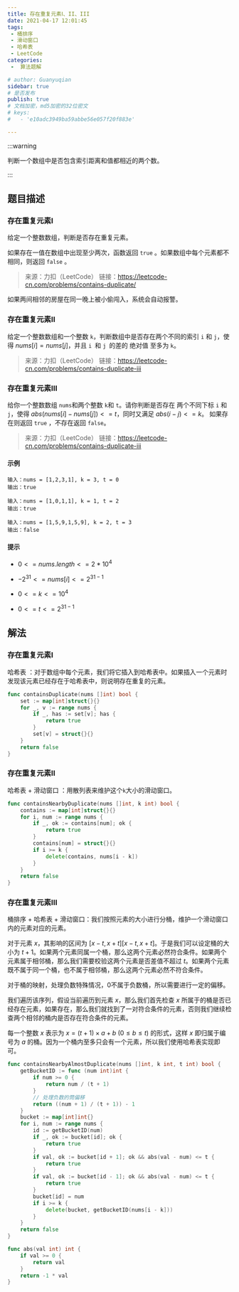 ```yaml
---
title: 存在重复元素Ⅰ、II、III
date: 2021-04-17 12:01:45
tags:
 - 桶排序
 - 滑动窗口
 - 哈希表
 - LeetCode
categories:
 -  算法题解

# author: Guanyuqian
sidebar: true
# 是否发布
publish: true
# 文档加密，md5加密的32位密文
# keys:
# 	- 'e10adc3949ba59abbe56e057f20f883e'

---
```


:::warning

判断一个数组中是否包含索引距离和值都相近的两个数。

:::



 <!-- more -->

## 题目描述



### 存在重复元素Ⅰ

给定一个整数数组，判断是否存在重复元素。

如果存在一值在数组中出现至少两次，函数返回 `true` 。如果数组中每个元素都不相同，则返回 `false` 。

> 来源：力扣（LeetCode）
> 链接：https://leetcode-cn.com/problems/contains-duplicate/

如果两间相邻的房屋在同一晚上被小偷闯入，系统会自动报警。

### 存在重复元素Ⅱ

给定一个整数数组和一个整数 `k`，判断数组中是否存在两个不同的索引 `i` 和 `j`，使得 $nums [i] = nums [j]$，并且 `i `和 `j `的差的 绝对值 至多为 `k`。

> 来源：力扣（LeetCode）
> 链接：https://leetcode-cn.com/problems/contains-duplicate-iii

### 存在重复元素Ⅲ

给你一个整数数组 `nums`和两个整数 `k`和 `t`。请你判断是否存在 两个不同下标 `i` 和 `j`，使得 $abs(nums[i] - nums[j]) <= t$，同时又满足 $abs(i - j) <= k$。 如果存在则返回 `true` ，不存在返回 `false`。

> 来源：力扣（LeetCode）
> 链接：https://leetcode-cn.com/problems/contains-duplicate-iii


#### 示例

```
输入：nums = [1,2,3,1], k = 3, t = 0
输出：true

输入：nums = [1,0,1,1], k = 1, t = 2
输出：true

输入：nums = [1,5,9,1,5,9], k = 2, t = 3
输出：false
```

#### 提示

- $0 <= nums.length <= 2 * 10^4$

- $-2^{31}<= nums[i] <= 2^{31 - 1}$

- $0 <= k <= 10^4$

- $0 <= t <= 2^{31 - 1}$

  

## 解法

### 存在重复元素Ⅰ

哈希表 ：对于数组中每个元素，我们将它插入到哈希表中。如果插入一个元素时发现该元素已经存在于哈希表中，则说明存在重复的元素。

```go
func containsDuplicate(nums []int) bool {
    set := map[int]struct{}{}
    for _, v := range nums {
        if _, has := set[v]; has {
            return true
        }
        set[v] = struct{}{}
    }
    return false
}
```



### 存在重复元素Ⅱ

哈希表 + 滑动窗口 ：用散列表来维护这个`k`大小的滑动窗口。

```go
func containsNearbyDuplicate(nums []int, k int) bool {
    contains := map[int]struct{}{}
    for i, num := range nums {
        if _, ok := contains[num]; ok {
            return true
        }
        contains[num] = struct{}{}
        if i >= k {
            delete(contains, nums[i - k])
        }
    }
    return false
}
```



### 存在重复元素Ⅲ 

桶排序 + 哈希表 + 滑动窗口：我们按照元素的大小进行分桶，维护一个滑动窗口内的元素对应的元素。

对于元素 $x$，其影响的区间为 $[x - t, x + t][x−t,x+t]$。于是我们可以设定桶的大小为 $t + 1$。如果两个元素同属一个桶，那么这两个元素必然符合条件。如果两个元素属于相邻桶，那么我们需要校验这两个元素是否差值不超过 $t$。如果两个元素既不属于同一个桶，也不属于相邻桶，那么这两个元素必然不符合条件。

对于桶的映射，处理负数特殊情况，0不属于负数桶，所以需要进行一定的偏移。

我们遍历该序列，假设当前遍历到元素 $x$，那么我们首先检查 $x$ 所属于的桶是否已经存在元素，如果存在，那么我们就找到了一对符合条件的元素，否则我们继续检查两个相邻的桶内是否存在符合条件的元素。

每一个整数 $x$ 表示为 $x = (t + 1) \times a + b  \ (0 \leq b \leq t)$ 的形式，这样 $x$ 即归属于编号为 $a$ 的桶。因为一个桶内至多只会有一个元素，所以我们使用哈希表实现即可。



```go
func containsNearbyAlmostDuplicate(nums []int, k int, t int) bool {
    getBucketID := func (num int)int {
        if num >= 0 {
            return num / (t + 1)
        } 
        // 处理负数的筒偏移
        return ((num + 1) / (t + 1)) - 1
    }
    bucket := map[int]int{}
    for i, num := range nums {
        id := getBucketID(num)
        if _, ok := bucket[id]; ok {
            return true
        }
        if val, ok := bucket[id + 1]; ok && abs(val - num) <= t {
            return true
        } 
        if val, ok := bucket[id - 1]; ok && abs(val - num) <= t {
            return true
        } 
        bucket[id] = num
        if i >= k {
            delete(bucket, getBucketID(nums[i - k]))
        }
    }
    return false
}

func abs(val int) int {
    if val >= 0 {
        return val
    }
    return -1 * val
}
```

